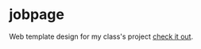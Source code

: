 jobpage
=======
Web template design for my class's project [check it out](https://github.com/nanttylove/jobjob).
